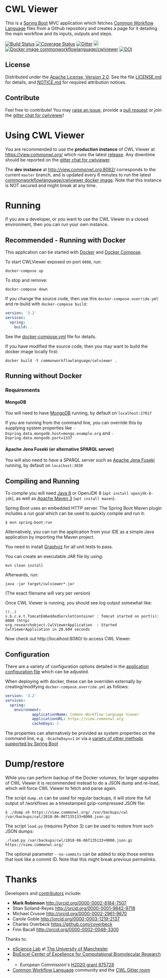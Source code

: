 # CWL Viewer

This is a [Spring Boot](http://projects.spring.io/spring-boot/) MVC application which fetches [Common Workflow Language](http://www.commonwl.org/) files from a Github repository and creates a page for it detailing the main workflow and its inputs, outputs and steps.

[![Build Status](https://travis-ci.org/common-workflow-language/cwlviewer.svg?branch=master)](https://travis-ci.org/common-workflow-language/cwlviewer) [![Coverage Status](https://coveralls.io/repos/github/common-workflow-language/cwlviewer/badge.svg)](https://coveralls.io/github/common-workflow-language/cwlviewer) [![Gitter](https://img.shields.io/gitter/room/gitterHQ/gitter.svg)](https://gitter.im/common-workflow-language/cwlviewer?utm_source=badge&utm_medium=badge&utm_campaign=pr-badge&utm_content=badge) [![](https://images.microbadger.com/badges/image/commonworkflowlanguage/cwlviewer.svg)](https://microbadger.com/images/commonworkflowlanguage/cwlviewer "MicroBadger commonworkflowlanguage/cwlviewer") [![Docker image commonworkflowlanguage/cwlviewer](https://images.microbadger.com/badges/version/commonworkflowlanguage/cwlviewer.svg)](https://hub.docker.com/r/commonworkflowlanguage/cwlviewer/ "Docker Hub commonworkflowlanguage/cwlviewer")
[![DOI](https://zenodo.org/badge/DOI/10.5281/zenodo.823534.svg)](https://doi.org/10.5281/zenodo.823534)



## License

Distributed under the [Apache License, Version 2.0](http://www.apache.org/licenses/LICENSE-2.0).
See the file [LICENSE.md](LICENSE.md) for details, and
[NOTICE.md](NOTICE.md) for required attribution notices.

## Contribute

Feel free to contribute! You may [raise an issue](https://github.com/common-workflow-language/cwlviewer/issues),
provide a [pull request](https://github.com/common-workflow-language/cwlviewer/pulls)
or join the [gitter chat for cwlviewer](https://gitter.im/common-workflow-language/cwlviewer)!


# Using CWL Viewer

You are recommended to use the **production instance** of CWL Viewer at https://view.commonwl.org/ which runs the latest [release](https://github.com/common-workflow-language/cwlviewer/releases). Any downtime should be reported on the [gitter chat for cwlviewer](https://gitter.im/common-workflow-language/cwlviewer). 

The **dev instance** at http://view.commonwl.org:8082/ corresponds to the current `master` branch, and is updated every 6 minutes to run the latest [commonworkflowlanguage/cwlviewer docker image](https://hub.docker.com/r/commonworkflowlanguage/cwlviewer/builds/). Note that this instance is NOT secured and might break at any time.

# Running

If you are a developer, or you want to use the CWL Viewer in a closed environment, then you can run your own instance.

## Recommended - Running with Docker

This application can be started with [Docker](https://www.docker.com/) and [Docker Compose](https://docs.docker.com/compose/install/).

To start CWLViewer exposed on port `8080`, run:

    docker-compose up

To stop and remove:

    docker-compose down

If you change the source code, then use this `docker-compose.override.yml` and 
re-build with `docker-compose build`:

```yaml
version: '3.2'
services:
  spring:
    build: .
```

See the [docker-compose.yml](docker-compose.yml) file for details.

If you have modified the source code, then you may want to build the docker image locally first:

    docker build -t commonworkflowlanguage/cwlviewer .

## Running without Docker

### Requirements

#### MongoDB

You will need to have [MongoDB](https://www.mongodb.com/) running,
by default on `localhost:27017`

If you are running from the command line, you can override this by supplying
system properties like `-Dspring.data.mongodb.host=mongo.example.org` and
`-Dspring.data.mongodb.port=1337`

#### Apache Jena Fuseki (or alternative SPARQL server)

You will also need to have a SPARQL server such as [Apache Jena Fuseki](https://jena.apache.org/documentation/fuseki2/) running, 
by default on `localhost:3030`

## Compiling and Running

To compile you will need [Java 8](http://www.oracle.com/technetwork/java/javase/downloads/index.html) or OpenJDK 8 (`apt install openjdk-8-jdk`),
as well as [Apache Maven 3](https://maven.apache.org/download.cgi) (`apt install maven`).

Spring Boot uses an embedded HTTP server. The Spring Boot Maven plugin includes a run goal which can be used to quickly compile and run it:

```
$ mvn spring-boot:run
```


Alternatively, you can run the application from your IDE as a simple Java application by importing the Maven project.

You need to install [Graphviz](http://www.graphviz.org/) for all unit tests to pass.

You can create an executable JAR file by using:

    mvn clean install

Afterwards, run:

    java -jar target/cwlviewer*.jar

(The exact filename will vary per version)

Once CWL Viewer is running, you should see log output somewhat like:

```
()..)
s.b.c.e.t.TomcatEmbeddedServletContainer : Tomcat started on port(s): 8080 (http)
org.researchobject.CwlViewerApplication  : Started CwlViewerApplication in 28.604 seconds
```

Now check out http://localhost:8080/ to access CWL Viewer.

## Configuration

There are a variety of configuration options detailed in the [application configuration file](https://github.com/common-workflow-language/cwlviewer/blob/master/src/main/resources/application.properties) which can be adjusted.

When deploying with docker, these can be overriden externally by creating/modifying `docker-compose.override.yml` as follows:

```yaml
version: '3.2'
services:
  spring:
    environment:
            applicationName: Common Workflow Language Viewer
            applicationURL: https://view.commonwl.org
            cacheDays: 1
```

The properties can alternatively be provided as system properties on the
command line, e.g. `-DcacheDays=1` or via a [variety of other methods supported by Spring Boot](https://docs.spring.io/spring-boot/docs/current/reference/html/boot-features-external-config.html)

# Dump/restore

While you can perform backup of the Docker volumes, 
for larger upgrades of CWL Viewer it is recommended instead to do a JSON dump
and re-load, which will force CWL Viewer to fetch and parse again.

The script `dump.sh` can be used for regular backups, it will store the full
output of /workflows as a timestamped gzip-compressed JSON file:

    $ ./dump.sh https://view.commonwl.org/ /var/backups/cwl
    /var/backups/cwl/2018-06-06T135133+0000.json.gz

The script `load.py` (requires Python 3) can be used to restore from such JSON dumps:

    ./load.py /var/backups/cwl/2018-06-06T135133+0000.json.gz https://view.commonwl.org/

The optional parameter `--no-commits` can be added to skip those entries that
look like a commit ID. Note that this might break previous permalinks.


# Thanks

Developers and [contributors](https://github.com/common-workflow-language/cwlviewer/graphs/contributors) include:

* **Mark Robinson** http://orcid.org/0000-0002-8184-7507 
* Stian Soiland-Reyes http://orcid.org/0000-0001-9842-9718
* Michael Crusoe http://orcid.org/0000-0002-2961-9670
* Carole Goble http://orcid.org/0000-0003-1219-2137
* Charles Overbeck https://github.com/coverbeck
* Finn Bacall http://orcid.org/0000-0002-0048-3300

Thanks to:  

* [eScience Lab](http://www.esciencelab.org.uk/) at [The University of Manchester](http://www.cs.manchester.ac.uk/)
* [BioExcel Center of Excellence for Computational Biomolecular Research](http://bioexcel.eu/)
* * European Commission's [H2020 grant 675728](http://cordis.europa.eu/projects/675728)
* [Common Workflow Language](http://www.commonwl.org/) community and the [CWL Gitter room](https://gitter.im/common-workflow-language/common-workflow-language)
